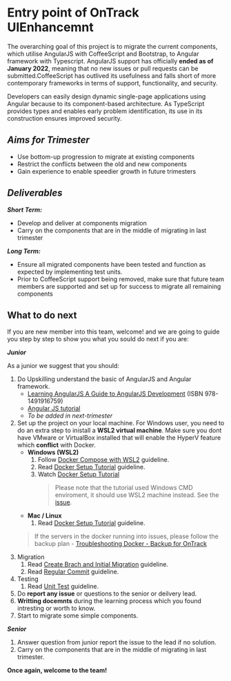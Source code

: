 # Entry point of OnTrack UIEnhancemnt

The overarching goal of this project is to migrate the current components, which utilise AngularJS with CoffeeScript and Bootstrap, to Angular framework with Typescript. AngularJS support has officially **ended as of January 2022**, meaning that no new issues or pull requests can be submitted.CoffeeScript has outlived its usefulness and falls short of more contemporary frameworks in terms of support, functionality, and security.

Developers can easily design dynamic single-page applications using Angular because to its component-based architecture. As TypeScript provides types and enables early problem identification, its use in its construction ensures improved security.

## ***Aims for Trimester***

- Use bottom-up progression to migrate at existing components
- Restrict the conflicts between the old and new components
- Gain experience to enable speedier growth in future trimesters
  
## ***Deliverables***

***Short Term:***

- Develop and deliver at components migration
- Carry on the components that are in the middle of migrating in last trimester
  
***Long Term:***

- Ensure all migrated components have been tested and function as expected by implementing test units.
- Prior to CoffeeScript support being removed, make sure that future team members are supported and set up for success to migrate all remaining components

## What to do next

If you are new member into this team, welcome! and we are going to guide you step by step to show you what you sould do next if you are:

***Junior***

As a junior we suggest that you should:

1. Do Upskilling understand the basic of AngularJS and Angular framework.
   - [Learning AngularJS A Guide to AngularJS Development](https://www.amazon.com.au/Learning-AngularJS-Guide-Development-ebook/dp/B00UW1MATQ) (ISBN 978-1491916759)
   - [Angular JS tutorial](https://www.youtube.com/playlist?list=PL6n9fhu94yhWKHkcL7RJmmXyxkuFB3KSl)
   - *To be added in next-trimester*
2. Set up the project on your local machine. For Windows user, you need to do an extra step to inistall a **WSL2 virtual machine**. Make sure you dont have VMware or VirtualBox installed that will enable the HyperV feature which **conflict** with Docker.
   - **Windows (WSL2)**
      1. Follow [Docker Compose with WSL2](Docker/Docker_Compose_with_WSL2.md) guideline.
      2. Read [Docker Setup Tutorial](Docker/Docker_Setup_Tutorial.md) guideline.
      3. Watch [Docker Setup Tutorial](https://drive.google.com/file/d/16A5zzG3g0S1B0PCKWrFK9anLhheXgi_b/view?usp=sharing)
            > Please note that the tutorial used Windows CMD enviroment, it should use WSL2 machine instead. See the [issue](https://teams.microsoft.com/l/message/19:bd20175d09414f079490a2403f7fca74@thread.tacv2/1659408245022?tenantId=d02378ec-1688-46d5-8540-1c28b5f470f6&amp;groupId=0e15669c-3f66-49aa-b023-640fe1dda2e0&amp;parentMessageId=1659398288375&amp;teamName=Thoth).
   - **Mac / Linux**
      1. Read [Docker Setup Tutorial](Docker/Docker_Setup_Tutorial.md) guideline.
    > If the servers in the docker running into issues, please follow the backup plan - [Troubleshooting Docker - Backup for OnTrack](Docker/Troubleshooting_Docker_Backup_for_OnTrack.md)
3. Migration
   1. Read [Create Brach and Initial Migration](Migration/Create_Brance_and_Initial_Migration) guideline.
   2. Read [Regular Commit](Migration/Regular_Migration_Step.md) guideline.
4. Testing
   1. Read [Unit Test](Testing/Unit_Test.md) guideline.
5. Do **report any issue** or questions to the senior or deilvery lead.
6. **Writting docemnts** during the learning process which you found intresting or worth to know.
7. Start to migrate some simple components.

***Senior***

1. Answer question from junior report the issue to the lead if no solution.
2. Carry on the components that are in the middle of migrating in last trimester.

**Once again, welcome to the team!**

